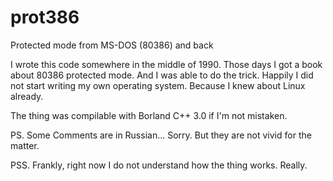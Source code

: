 # prot386
Protected mode from MS-DOS (80386) and back

I wrote this code somewhere in the middle of 1990. Those days I got a book about 80386 protected mode.
And I was able to do the trick. Happily I did not start writing my own operating system. Because I knew about Linux already.

The thing was compilable with Borland C++ 3.0 if I'm not mistaken.

PS. Some Comments are in Russian... Sorry. But they are not vivid for the matter.

PSS. Frankly, right now I do not understand how the thing works. Really.
